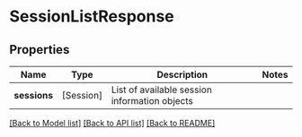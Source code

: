 # SessionListResponse

## Properties
Name | Type | Description | Notes
------------ | ------------- | ------------- | -------------
**sessions** | [Session] | List of available session information objects | 

[[Back to Model list]](../README.md#documentation-for-models) [[Back to API list]](../README.md#documentation-for-api-endpoints) [[Back to README]](../README.md)


